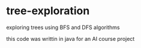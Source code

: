 # tree-exploration
exploring trees using BFS and DFS algorithms 

this code was writtin in java for an AI course project

